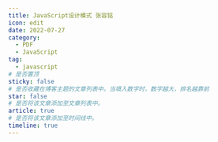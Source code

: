 ```yaml
---
title: JavaScript设计模式 张容铭
icon: edit
date: 2022-07-27
category:
  - PDF
  - JavaScript
tag:
  - javascript
# 是否置顶
sticky: false
# 是否收藏在博客主题的文章列表中。当填入数字时，数字越大，排名越靠前
star: false
# 是否将该文章添加至文章列表中。
article: true
# 是否将该文章添加至时间线中。
timeline: true
---
```


<!-- more -->


<PDF url="https://lc-gluttony.s3.amazonaws.com/LfQUMiHwWA4l/goH420O7UtGtCohixxJWeCpQqK0oUc8O/JavaScript%E8%AE%BE%E8%AE%A1%E6%A8%A1%E5%BC%8F%20%E5%BC%A0%E5%AE%B9%E9%93%AD.pdf"  />
